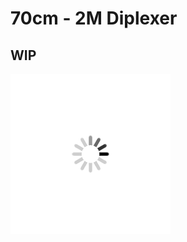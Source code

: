 # 70cm - 2M Diplexer

## WIP

![Loading GIF](https://raw.githubusercontent.com/AxiomYT/Electronic-Design/70CM%2C-2M-Diplexer/giphy.gif)
